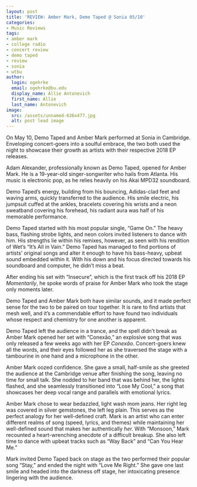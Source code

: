 ```yaml
---
layout: post
title: 'REVIEW: Amber Mark, Demo Taped @ Sonia 05/10'
categories:
- Music Reviews
tags:
- amber mark
- college radio
- concert review
- demo taped
- review
- sonia
- wtbu
author:
  login: ogehrke
  email: ogehrke@bu.edu
  display_name: Allie Antonevich
  first_name: Allie
  last_name: Antonevich
image:
  src: /assets/unnamed-636x477.jpg
  alt: post lead image
---
```

On May 10, Demo Taped and Amber Mark performed at Sonia in Cambridge. Enveloping concert-goers into a soulful embrace, the two both used the night to showcase their growth as artists with their respective 2018 EP releases.

Adam Alexander, professionally known as Demo Taped, opened for Amber Mark. He is a 19-year-old singer-songwriter who hails from Atlanta. His music is electronic pop, as he relies heavily on his Akai MPD32 soundboard.

Demo Taped’s energy, building from his bouncing, Adidas-clad feet and waving arms, quickly transferred to the audience. His smile electric, his jumpsuit cuffed at the ankles, bracelets covering his wrists and a neon sweatband covering his forehead, his radiant aura was half of his memorable performance.  

Demo Taped started with his most popular single, “Game On.” The heavy bass, flashing strobe lights, and neon colors invited listeners to dance with him. His strengths lie within his remixes, however, as seen with his rendition of Wet’s “It’s All in Vain.” Demo Taped has managed to find portions of artists’ original songs and alter it enough to have his bass-heavy, upbeat sound embedded within it. With his down and his focus directed towards his soundboard and computer, he didn’t miss a beat.

After ending his set with “Insecure”, which is the first track off his 2018 EP _Momentarily_, he spoke words of praise for Amber Mark who took the stage only moments later.

Demo Taped and Amber Mark both have similar sounds, and it made perfect sense for the two to be paired on tour together. It is rare to find artists that mesh well, and it’s a commendable effort to have found two individuals whose respect and chemistry for one another is apparent.

Demo Taped left the audience in a trance, and the spell didn’t break as Amber Mark opened her set with “Conexão,” an explosive song that was only released a few weeks ago with her EP _Conexão_. Concert-goers knew all the words, and their eyes followed her as she traversed the stage with a tambourine in one hand and a microphone in the other.

Amber Mark oozed confidence. She gave a small, half-smile as she greeted the audience at the Cambridge venue after finishing the song, leaving no time for small talk. She nodded to her band that was behind her, the lights flashed, and she seamlessly transitioned into “Lose My Cool,” a song that showcases her deep vocal range and parallels with emotional lyrics.

Amber Mark chose to wear bedazzled, light wash mom jeans. Her right leg was covered in silver gemstones, the left leg plain. This serves as the perfect analogy for her well-defined craft. Mark is an artist who can enter different realms of song (speed, lyrics, and themes) while maintaining her well-defined sound that makes her authentically _her._ With “Monsoon,” Mark recounted a heart-wrenching anecdote of a difficult breakup. She also left time to dance with upbeat tracks such as “Way Back” and “Can You Hear Me.”

Mark invited Demo Taped back on stage as the two performed their popular song “Stay,” and ended the night with “Love Me Right.” She gave one last smile and headed into the darkness off stage, her intoxicating presence lingering with the audience.